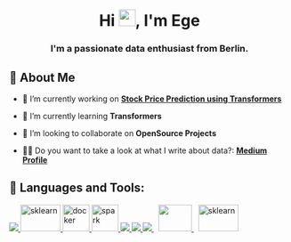 <h1 align="center">Hi <img src="https://raw.githubusercontent.com/MartinHeinz/MartinHeinz/master/wave.gif" width="30px" height="30px">, I'm Ege</h1>
<h3 align="center">I'm a passionate data enthusiast from Berlin.</h3>


## 🙋 About Me

- 🔭 I’m currently working on **[Stock Price Prediction using Transformers](https://github.com/egeatmaca/stock_price_prediction)**

- 🌱 I’m currently learning **Transformers**

- 👯 I’m looking to collaborate on **OpenSource Projects**

- 👨‍💻 Do you want to take a look at what I write about data?: **[Medium Profile](https://medium.com/@egeatmaca)**

## 🚀 Languages and Tools:

<p align="left"> 
    <a href="https://www.python.org" target="_blank"> <img src="https://img.icons8.com/color/48/000000/python.png"/> </a> 
    <a href="https://scikit-learn.org/" target="_blank"> <img src="https://scikit-learn.org/stable/_static/scikit-learn-logo-small.png" alt="sklearn" width="72" height="48"/> </a> 
    <a href="https://www.tensorflow.org/" target="_blank"> <img src="https://cdn.icon-icons.com/icons2/2699/PNG/512/tensorflow_logo_icon_168671.png" alt="docker" width="48" height="48"/> </a> 
    <a href="https://spark.apache.org/" target="_blank"> <img src="https://apache.org/logos/res/spark/spark.png" alt="spark" height="48"/> </a><a href="https://developer.mozilla.org/en-US/docs/Web/JavaScript" target="_blank"> <img src="https://img.icons8.com/color/48/000000/javascript.png"/> </a> 
    <a href="https://www.java.com" target="_blank"> <img src="https://img.icons8.com/color/48/000000/java-coffee-cup-logo.png"/> </a> 
    <a style="padding-right:8px;" href="https://www.mysql.com/" target="_blank"> <img src="https://img.icons8.com/fluent/50/000000/mysql-logo.png"/> </a>    
    <a style="padding-right:8px;" href="https://www.mongodb.com/" target="_blank"> <img src="https://pluspng.com/img-png/logo-mongodb-png-mongodb-logo-anything-but-the-simplest-of-web-applications-requires-a-database-to-store-and-serve-content-from-choosing-the-right-database-and-structuring-413.png" width="60" height="48"/> </a>
    <a style="padding-right:8px;" href="https://www.docker.com/" target="_blank"> <img src="https://www.docker.com/wp-content/uploads/2022/03/vertical-logo-monochromatic.png"alt="sklearn" width="72" height="48"/> </a>
    
    
</p>
